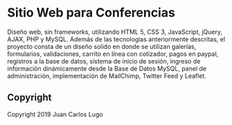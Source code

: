 # Sitio Web para Conferencias

Diseño web, sin frameworks, utilizando HTML 5, CSS 3, JavaScript, jQuery, AJAX, PHP y MySQL. Además de las tecnologías anteriormente descritas, el proyecto consta de un diseño solido en donde se utilizan galerías, formularios, validaciones, carrito en línea con cotizador, pagos en paypal, registros a la base de datos, sistema de inicio de sesión, ingreso de información dinámicamente desde la Base de Datos MySQL, panel de administración, implementación de MailChimp, Twitter Feed y Leaflet.

## Copyright

Copyright 2019 Juan Carlos Lugo
